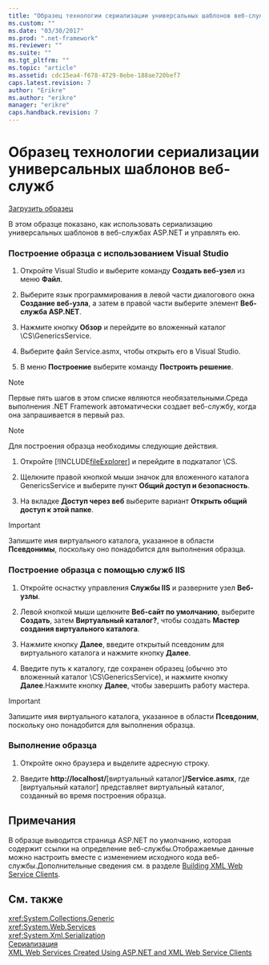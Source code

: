 ```yaml
---
title: "Образец технологии сериализации универсальных шаблонов веб-служб | Microsoft Docs"
ms.custom: ""
ms.date: "03/30/2017"
ms.prod: ".net-framework"
ms.reviewer: ""
ms.suite: ""
ms.tgt_pltfrm: ""
ms.topic: "article"
ms.assetid: cdc15ea4-f678-4729-8ebe-188ae720bef7
caps.latest.revision: 7
author: "Erikre"
ms.author: "erikre"
manager: "erikre"
caps.handback.revision: 7
---
```

# Образец технологии сериализации универсальных шаблонов веб-служб
[Загрузить образец](http://download.microsoft.com/download/4/7/B/47B2164C-E780-4B10-8DE4-2CB5B886E0A6/Technologies/Serialization/Xml%20Serialization/GenericsSerialization.zip.exe)  
  
 В этом образце показано, как использовать сериализацию универсальных шаблонов в веб\-службах ASP.NET и управлять ею.  
  
### Построение образца с использованием Visual Studio  
  
1.  Откройте Visual Studio и выберите команду **Создать веб\-узел** из меню **Файл**.  
  
2.  Выберите язык программирования в левой части диалогового окна **Создание веб\-узла**, а затем в правой части выберите элемент **Веб\-служба ASP.NET**.  
  
3.  Нажмите кнопку **Обзор** и перейдите во вложенный каталог \\CS\\GenericsService.  
  
4.  Выберите файл Service.asmx, чтобы открыть его в Visual Studio.  
  
5.  В меню **Построение** выберите команду **Построить решение**.  
  
> [!NOTE]
>  Первые пять шагов в этом списке являются необязательными.Среда выполнения .NET Framework автоматически создает веб\-службу, когда она запрашивается в первый раз.  
  
> [!NOTE]
>  Для построения образца необходимы следующие действия.  
  
1.  Откройте [!INCLUDE[fileExplorer](../../../includes/fileexplorer-md.md)] и перейдите в подкаталог \\CS.  
  
2.  Щелкните правой кнопкой мыши значок для вложенного каталога GenericsService и выберите пункт **Общий доступ и безопасность**.  
  
3.  На вкладке **Доступ через веб** выберите вариант **Открыть общий доступ к этой папке**.  
  
> [!IMPORTANT]
>  Запишите имя виртуального каталога, указанное в области **Псевдонимы**, поскольку оно понадобится для выполнения образца.  
  
### Построение образца с помощью служб IIS  
  
1.  Откройте оснастку управления **Службы IIS** и разверните узел **Веб\-узлы**.  
  
2.  Левой кнопкой мыши щелкните **Веб\-сайт по умолчанию**, выберите **Создать**, затем **Виртуальный каталог?**, чтобы создать **Мастер создания виртуального каталога**.  
  
3.  Нажмите кнопку **Далее**, введите открытый псевдоним для виртуального каталога и нажмите кнопку **Далее**.  
  
4.  Введите путь к каталогу, где сохранен образец \(обычно это вложенный каталог \\CS\\GenericsService\), и нажмите кнопку **Далее**.Нажмите кнопку **Далее**, чтобы завершить работу мастера.  
  
> [!IMPORTANT]
>  Запишите имя виртуального каталога, указанное в области **Псевдоним**, поскольку оно понадобится для выполнения образца.  
  
### Выполнение образца  
  
1.  Откройте окно браузера и выделите адресную строку.  
  
2.  Введите **http:\/\/localhost\/**\[виртуальный каталог\]**\/Service.asmx**, где \[виртуальный каталог\] представляет виртуальный каталог, созданный во время построения образца.  
  
## Примечания  
 В образце выводится страница ASP.NET по умолчанию, которая содержит ссылки на определение веб\-службы.Отображаемые данные можно настроить вместе с изменением исходного кода веб\-службы.Дополнительные сведения см. в разделе [Building XML Web Service Clients](http://msdn.microsoft.com/ru-ru/c606f3cb-4111-45b4-ae42-9300420fa16c).  
  
## См. также  
 <xref:System.Collections.Generic>   
 <xref:System.Web.Services>   
 <xref:System.Xml.Serialization>   
 [Сериализация](../../../docs/framework/serialization/index.md)   
 [XML Web Services Created Using ASP.NET and XML Web Service Clients](http://msdn.microsoft.com/ru-ru/1e64af78-d705-4384-b08d-591a45f4379c)